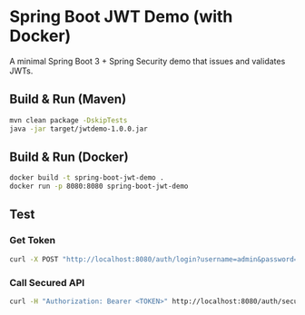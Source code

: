 # Spring Boot JWT Demo (with Docker)

A minimal Spring Boot 3 + Spring Security demo that issues and validates JWTs.

## Build & Run (Maven)
```bash
mvn clean package -DskipTests
java -jar target/jwtdemo-1.0.0.jar
```

## Build & Run (Docker)
```bash
docker build -t spring-boot-jwt-demo .
docker run -p 8080:8080 spring-boot-jwt-demo
```

## Test
### Get Token
```bash
curl -X POST "http://localhost:8080/auth/login?username=admin&password=password"
```

### Call Secured API
```bash
curl -H "Authorization: Bearer <TOKEN>" http://localhost:8080/auth/secure
```
